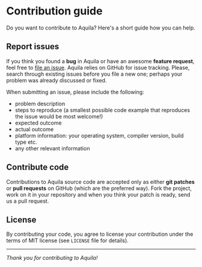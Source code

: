 Contribution guide
==================

Do you want to contribute to Aquila? Here's a short guide how you can help.

Report issues
-------------

If you think you found a **bug** in Aquila or have an awesome **feature
request**, feel free to [file an issue](http://github.com/zsiciarz/aquila/issues).
Aquila relies on GitHub for issue tracking. Please, search through existing
issues before you file a new one; perhaps your problem was already discussed
or fixed.

When submitting an issue, please include the following:

 * problem description
 * steps to reproduce (a smallest possible code example that reproduces the
   issue would be most welcome!)
 * expected outcome
 * actual outcome
 * platform information: your operating system, compiler version, build type etc.
 * any other relevant information

Contribute code
---------------

Contributions to Aquila source code are accepted only as either **git patches**
or **pull requests** on GitHub (which are the preferred way). Fork the project,
work on it in your repository and when you think your patch is ready, send
us a pull request.

License
-------

By contributing your code, you agree to license your contribution under
the terms of MIT license (see `LICENSE` file for details).

---

*Thank you for contributing to Aquila!*

